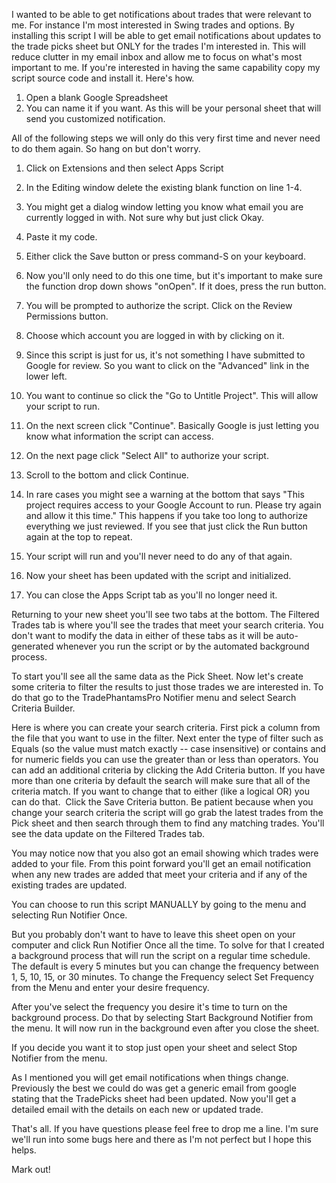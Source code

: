 I wanted to be able to get notifications about trades that were relevant to me.  For instance I'm most interested in Swing trades and options.  By installing this script I will be able to get email notifications about updates to the trade picks sheet but ONLY for the trades I'm interested in.
This will reduce clutter in my email inbox and allow me to focus on what's most important to me.
If you're interested in having the same capability copy my script source code and install it.  Here's how.

1. Open a blank Google Spreadsheet
2. You can name it if you want.  As this will be your personal sheet that will send you customized notification. 

All of the following steps we will only do this very first time and never need to do them again.  So hang on but don't worry.
1. Click on Extensions and then select Apps Script
2. In the Editing window delete the existing blank function on line 1-4.
3. You might get a dialog window letting you know what email you are currently logged in with.  Not sure why but just click Okay.
4. Paste it my code.
5. Either click the Save button or press command-S on your keyboard.
6. Now you'll only need to do this one time, but it's important to make sure the function drop down shows "onOpen".  If it does, press the run button.
7. You will be prompted to authorize the script.  Click on the Review Permissions button.
8. Choose which account you are logged in with by clicking on it.
9. Since this script is just for us, it's not something I have submitted to Google for review.  So you want to click on the "Advanced" link in the lower left.
10. You want to continue so click the "Go to Untitle Project".  This will allow your script to run.
11. On the next screen click "Continue".  Basically Google is just letting you know what information the script can access.
12. On the next page click "Select All" to authorize your script.  
13. Scroll to the bottom and click Continue.
14. In rare cases you might see a warning at the bottom that says "This project requires access to your Google Account to run. Please try again and allow it this time."  This happens if you take too long to authorize everything we just reviewed.  If you see that just click the Run button again at the top to repeat.
15. Your script will run and you'll never need to do any of that again.


1. Now your sheet has been updated with the script and initialized.
2. You can close the Apps Script tab as you'll no longer need it.

Returning to your new sheet you'll see two tabs at the bottom.  The Filtered Trades tab is where you'll see the trades that meet your search criteria.  You don't want to modify the data in either of these tabs as it will be auto-generated whenever you run the script or by the automated background process.

To start you'll see all the same data as the Pick Sheet.    Now let's create some criteria to filter the results to just those trades we are interested in.  To do that go to the TradePhantamsPro Notifier menu and select Search Criteria Builder.

Here is where you can create your search criteria.  First pick a column from the file that you want to use in the filter.  Next enter the type of filter such as Equals (so the value must match exactly -- case insensitive) or contains and for numeric fields you can use the greater than or less than operators.  You can add an additional criteria by clicking the Add Criteria button.  If you have more than one criteria by default the search will make sure that all of the criteria match.  If you want to change that to either (like a logical OR) you can do that.  Click the Save Criteria button.  Be patient because when you change your search criteria the script will go grab the latest trades from the Pick sheet and then search through them to find any matching trades.  You'll see the data update on the Filtered Trades tab.

You may notice now that you also got an email showing which trades were added to your file.  From this point forward you'll get an email notification when any new trades are added that meet your criteria and if any of the existing trades are updated.

You can choose to run this script MANUALLY by going to the menu and selecting Run Notifier Once.

But you probably don't want to have to leave this sheet open on your computer and click Run Notifier Once all the time.  To solve for that I created a background process that will run the script on a regular time schedule.  The default is every 5 minutes but you can change the frequency between 1, 5, 10, 15, or 30 minutes.  To change the Frequency select Set Frequency from the Menu and enter your desire frequency.

After you've select the frequency you desire it's time to turn on the background process.  Do that by selecting Start Background Notifier from the menu.  It will now run in the background even after you close the sheet.

If you decide you want it to stop just open your sheet and select Stop Notifier from the menu.

As I mentioned you will get email notifications when things change.  Previously the best we could do was get a generic email from google stating that the TradePicks sheet had been updated.  Now you'll get a detailed email with the details on each new or updated trade.

That's all.  If you have questions please feel free to drop me a line.  I'm sure we'll run into some bugs here and there as I'm not perfect but I hope this helps.

Mark out!


